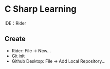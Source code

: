# C Sharp Learning

IDE：Rider

## Create
* Rider: File -> New...
* Git init
* Github Desktop: File -> Add Local Repository...

